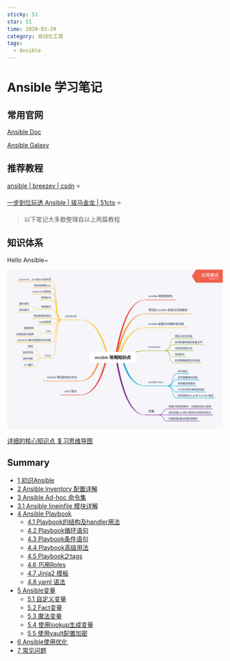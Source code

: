 ```yaml
---
sticky: 51
star: 51
time: 2020-03-20
category: 自动化工具
tags:
  - Ansible
---
```

# Ansible 学习笔记

## 常用官网

[Ansible Doc](https://docs.ansible.com/)

[Ansible Galaxy](https://galaxy.ansible.com/)



## 推荐教程

[ansible | breezey | csdn](https://www.cnblogs.com/breezey/tag/ansible/) :star: 

[一步到位玩透 Ansible | 骏马金龙 | 51cto](https://blog.51cto.com/cloumn/detail/83) :star:

> 以下笔记大多数整理自以上两篇教程



## 知识体系

Hello Ansible~

![](ansible-com-know.png)

[详细的核心知识点 复习思维导图](https://clay-wangzhi.com/ansible-core-know.png)



## Summary

* [1 初识Ansible](first.md)
* [2 Ansible Inventory 配置详解](inventory.md)
* [3 Ansible Ad-hoc 命令集](ad-hoc.md)
* [3.1 Ansible lineinfile 模块详解](lineinfile.md)
* [4 Ansible Playbook](playbook.md)
    * [4.1 Playbook的结构及handler用法](dir-handler.md)
    * [4.2 Playbook循环语句](playbook-for.md)
    * [4.3 Playbook条件语句](playbook-if.md)
    * [4.4 Playbook高级用法](advanced-playbook.md)
    * [4.5 Playbook之tags](playbook-tags.md)
    * [4.6 巧用Roles](roles.md)
    * [4.7 Jinja2 模板](jinja2.md)
    * [4.8 yaml 语法](yaml.md)
* [5 Ansible变量](var.md)
    * [5.1 自定义变量](custom.md)
    * [5.2 Fact变量](fact.md)
    * [5.3 魔法变量](magic.md)
    * [5.4 使用lookup生成变量](lookup.md)
    * [5.5 使用vault配置加密](vault.md)
* [6 Ansible使用优化](optimize.md)
* [7 常见问题](qa.md)
